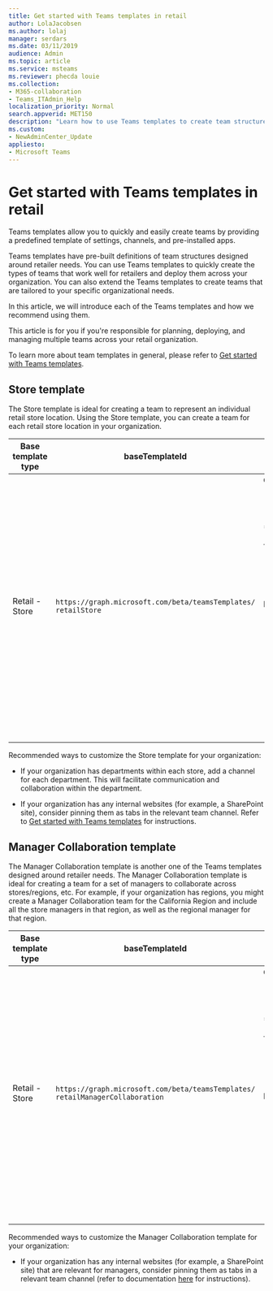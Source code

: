 ```yaml
---
title: Get started with Teams templates in retail
author: LolaJacobsen
ms.author: lolaj
manager: serdars
ms.date: 03/11/2019
audience: Admin
ms.topic: article
ms.service: msteams
ms.reviewer: phecda louie
ms.collection: 
- M365-collaboration
- Teams_ITAdmin_Help
localization_priority: Normal
search.appverid: MET150
description: "Learn how to use Teams templates to create team structures designed for retailer needs."
ms.custom:
- NewAdminCenter_Update
appliesto: 
- Microsoft Teams
---
```


# Get started with Teams templates in retail 

Teams templates allow you to quickly and easily create teams by providing a predefined template of settings, channels, and pre-installed apps.

Teams templates have pre-built definitions of team structures designed around retailer needs. You can use Teams templates to quickly create the types of teams that work well for retailers and deploy them across your organization. You can also extend the Teams templates to create teams that are tailored to your specific organizational needs.

In this article, we will introduce each of the Teams templates and how we recommend using them.

This article is for you if you're responsible for planning, deploying, and managing multiple teams across your retail organization.

To learn more about team templates in general, please refer to [Get started with Teams templates](get-started-with-teams-templates.md).

## Store template

The Store template is ideal for creating a team to represent an individual retail store location. Using the Store template, you can create a team for each retail store location in your organization.

| Base template type | baseTemplateId | Properties that come with this base template |
| ------------------ | -------------- | ----------------------------------------------------- |
| Retail - <br>Store | `https://graph.microsoft.com/beta/teamsTemplates/`<br>`retailStore`| Channels <ul><li>Shifts handoff\*</li><li>Learning\*</li></ul>\*Auto-favorited channels<br><br>Team properties <ul><li>Team visibility set to Public</li></ul> <br>Member permissions <ul><li>Cannot create/update/delete channels </li><li>Cannot add/remove apps </li><li>Cannot create/update/remove tabs</li><li>Cannot create/update/remove connectors</li><ul>|
||||

Recommended ways to customize the Store template for your organization:

- If your organization has departments within each store, add a channel for each department. This will facilitate communication and collaboration within the department.

- If your organization has any internal websites (for example, a SharePoint site), consider pinning them as tabs in the relevant team channel. Refer to [Get started with Teams templates](get-started-with-teams-templates.md) for instructions.

## Manager Collaboration template

The Manager Collaboration template is another one of the Teams templates designed around retailer needs. The Manager Collaboration template is ideal for creating a team for a set of managers to collaborate across stores/regions, etc. For example, if your organization has regions, you might create a Manager Collaboration team for the California Region and include all the store managers in that region, as well as the regional manager for that region.

| Base template type | baseTemplateId | Properties that come with this base template |
| ------------------ | -------------- | ----------------------------------------------------- |
| Retail - <br>Store | `https://graph.microsoft.com/beta/teamsTemplates/`<br>`retailManagerCollaboration`| Channels <ul><li>Operations\*</li><li>Learning\*</li></ul>\*Auto-favorited channels<br><br>Team properties <ul><li>Team visibility set to Private</li></ul> <br>Member permissions <ul><li>Can create/update/delete channels </li><li>Can add/remove apps </li><li>Can create/update/remove tabs</li><li>Can create/update/remove connectors</li><ul>|
||||

Recommended ways to customize the Manager Collaboration template for your organization:

- If your organization has any internal websites (for example, a SharePoint site) that are relevant for managers, consider pinning them as tabs in a relevant team channel (refer to documentation [here](get-started-with-teams-templates.md) for instructions).